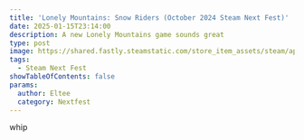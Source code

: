 ```yaml
---
title: 'Lonely Mountains: Snow Riders (October 2024 Steam Next Fest)'
date: 2025-01-15T23:14:00
description: A new Lonely Mountains game sounds great
type: post
image: https://shared.fastly.steamstatic.com/store_item_assets/steam/apps/2545360/header.jpg?t=1736868781
tags:
  - Steam Next Fest
showTableOfContents: false
params:
  author: Eltee
  category: Nextfest
---
```

whip
